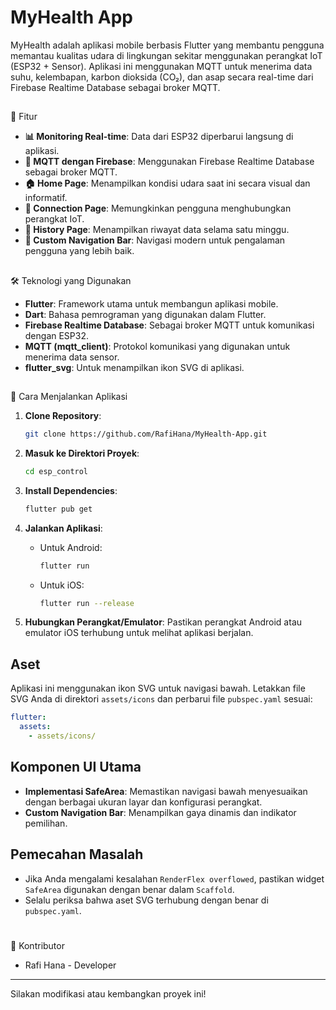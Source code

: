# MyHealth App

MyHealth adalah aplikasi mobile berbasis Flutter yang membantu pengguna memantau kualitas udara di lingkungan sekitar menggunakan perangkat IoT (ESP32 + Sensor). Aplikasi ini menggunakan MQTT untuk menerima data suhu, kelembapan, karbon dioksida (CO₂), dan asap secara real-time dari Firebase Realtime Database sebagai broker MQTT.

##
🚀 Fitur

- **📊 Monitoring Real-time**: Data dari ESP32 diperbarui langsung di aplikasi.
- **📡 MQTT dengan Firebase**: Menggunakan Firebase Realtime Database sebagai broker MQTT.
- **🏠 Home Page**: Menampilkan kondisi udara saat ini secara visual dan informatif.
- **🔗 Connection Page**: Memungkinkan pengguna menghubungkan perangkat IoT.
- **📜 History Page**: Menampilkan riwayat data selama satu minggu.
- **📍 Custom Navigation Bar**: Navigasi modern untuk pengalaman pengguna yang lebih baik.

##
🛠 Teknologi yang Digunakan

- **Flutter**: Framework utama untuk membangun aplikasi mobile.
- **Dart**: Bahasa pemrograman yang digunakan dalam Flutter.
- **Firebase Realtime Database**: Sebagai broker MQTT untuk komunikasi dengan ESP32.
- **MQTT (mqtt_client)**: Protokol komunikasi yang digunakan untuk menerima data sensor.
- **flutter_svg**: Untuk menampilkan ikon SVG di aplikasi.

##
📌 Cara Menjalankan Aplikasi

1. **Clone Repository**:
   ```bash
   git clone https://github.com/RafiHana/MyHealth-App.git
   ```

2. **Masuk ke Direktori Proyek**:
   ```bash
   cd esp_control
   ```

3. **Install Dependencies**:
   ```bash
   flutter pub get
   ```

4. **Jalankan Aplikasi**:
   - Untuk Android:
     ```bash
     flutter run
     ```
   - Untuk iOS:
     ```bash
     flutter run --release
     ```

5. **Hubungkan Perangkat/Emulator**:
   Pastikan perangkat Android atau emulator iOS terhubung untuk melihat aplikasi berjalan.

## Aset

Aplikasi ini menggunakan ikon SVG untuk navigasi bawah. Letakkan file SVG Anda di direktori `assets/icons` dan perbarui file `pubspec.yaml` sesuai:

```yaml
flutter:
  assets:
    - assets/icons/
```

## Komponen UI Utama

- **Implementasi SafeArea**: Memastikan navigasi bawah menyesuaikan dengan berbagai ukuran layar dan konfigurasi perangkat.
- **Custom Navigation Bar**: Menampilkan gaya dinamis dan indikator pemilihan.

## Pemecahan Masalah

- Jika Anda mengalami kesalahan `RenderFlex overflowed`, pastikan widget `SafeArea` digunakan dengan benar dalam `Scaffold`.
- Selalu periksa bahwa aset SVG terhubung dengan benar di `pubspec.yaml`.

#
🤝 Kontributor

- Rafi Hana - Developer

---

Silakan modifikasi atau kembangkan proyek ini!

